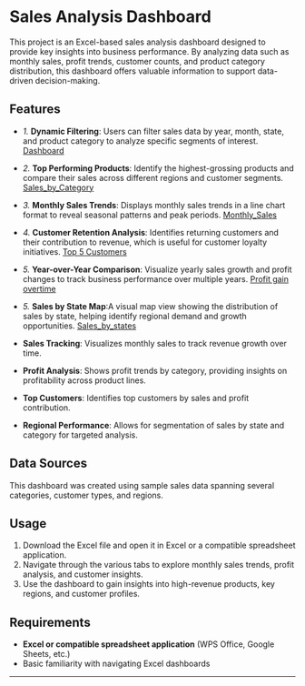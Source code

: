 # Sales Analysis Dashboard

This project is an Excel-based sales analysis dashboard designed to provide key insights into business performance. By analyzing data such as monthly sales, profit trends, customer counts, and product category distribution, this dashboard offers valuable information to support data-driven decision-making.


## Features

- *1.* **Dynamic Filtering**: Users can filter sales data by year, month, state, and product category to analyze specific segments of interest.
 [Dashboard](https://github.com/MayankSRana/Excel_Sales_Analysis_Dashboard/blob/main/dashboard.pdf)

- *2.* **Top Performing Products**: Identify the highest-grossing products and compare their sales across different regions and customer segments.
   [Sales_by_Category](https://github.com/MayankSRana/Excel_Sales_Analysis_Dashboard/blob/main/sales_by_Category.pdf)

- *3.* **Monthly Sales Trends**: Displays monthly sales trends in a line chart format to reveal seasonal patterns and peak periods.
  [Monthly_Sales](https://github.com/MayankSRana/Excel_Sales_Analysis_Dashboard/blob/main/Monthly_sales.pdf)
  
- *4.* **Customer Retention Analysis**:  Identifies returning customers and their contribution to revenue, which is useful for customer loyalty initiatives.
   [Top 5 Customers](https://github.com/MayankSRana/Excel_Sales_Analysis_Dashboard/blob/main/Top%205%20Customers.pdf)

- *5.* **Year-over-Year Comparison**: Visualize yearly sales growth and profit changes to track business performance over multiple years.
   [Profit gain overtime](https://github.com/MayankSRana/Excel_Sales_Analysis_Dashboard/blob/main/profit%20gain%20overtime.pdf)

- *5.* **Sales by State Map**:A visual map view showing the distribution of sales by state, helping identify regional demand and growth opportunities.
   [Sales_by_states](https://github.com/MayankSRana/Excel_Sales_Analysis_Dashboard/blob/main/sales_by_states.pdf)
 



- **Sales Tracking**: Visualizes monthly sales to track revenue growth over time.
- **Profit Analysis**: Shows profit trends by category, providing insights on profitability across product lines.
- **Top Customers**: Identifies top customers by sales and profit contribution.
- **Regional Performance**: Allows for segmentation of sales by state and category for targeted analysis.

## Data Sources

This dashboard was created using sample sales data spanning several categories, customer types, and regions.

## Usage

1. Download the Excel file and open it in Excel or a compatible spreadsheet application.
2. Navigate through the various tabs to explore monthly sales trends, profit analysis, and customer insights.
3. Use the dashboard to gain insights into high-revenue products, key regions, and customer profiles.

## Requirements

- **Excel or compatible spreadsheet application** (WPS Office, Google Sheets, etc.)
- Basic familiarity with navigating Excel dashboards

---
